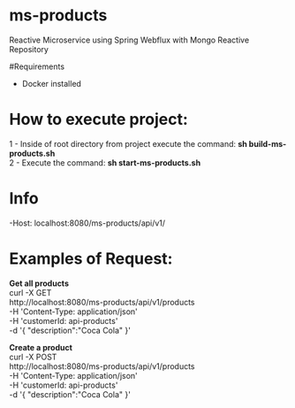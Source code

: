 # ms-products
Reactive Microservice using Spring Webflux with Mongo Reactive Repository

#Requirements
- Docker installed

# How to execute project:
1 - Inside of root directory from project execute the command: <b>sh build-ms-products.sh</b><br />
2 - Execute the command: <b>sh start-ms-products.sh</b>  <br/>

# Info
-Host: localhost:8080/ms-products/api/v1/ <br/>

# Examples of Request:

<b>Get all products</b><br/>
curl -X GET \
  http://localhost:8080/ms-products/api/v1/products \
  -H 'Content-Type: application/json' \
  -H 'customerId: api-products' \
  -d '{
	"description":"Coca Cola"
}'

<b>Create a product</b><br/>
curl -X POST \
  http://localhost:8080/ms-products/api/v1/products \
  -H 'Content-Type: application/json' \
  -H 'customerId: api-products' \
  -d '{
	"description":"Coca Cola"
}'


